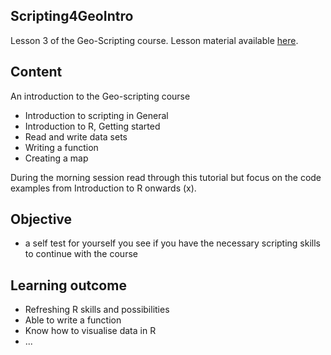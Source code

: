 ## Scripting4GeoIntro

Lesson 3 of the Geo-Scripting course.
Lesson material available [here](http://geoscripting-wur.github.io/Scripting4GeoIntro).

## Content
An introduction to the Geo-scripting course

* Introduction to scripting in General
* Introduction to R, Getting started
* Read and write data sets
* Writing a function
* Creating a map

During the morning session read through this tutorial but focus on the code examples from Introduction to R onwards (x).

## Objective
* a self test for yourself you see if you have the necessary scripting skills to continue with the course

## Learning outcome
* Refreshing R skills and possibilities
* Able to write a function
* Know how to visualise data in R
* ...
